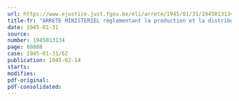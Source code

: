 ```yaml
---
url: https://www.ejustice.just.fgov.be/eli/arrete/1945/01/31/1945013134/justel
title-fr: "ARRETE MINISTERIEL règlementant la production et la distribution des matières de récupération"
date: 1945-01-31
source:
number: 1945013134
page: 88888
case: 1945-01-31/62
publication: 1945-02-14
starts:
modifies:
pdf-original:
pdf-consolidated:
---
```


